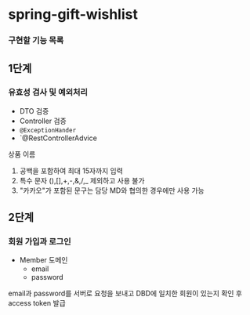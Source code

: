 # spring-gift-wishlist

### 구현할 기능 목록

## 1단계

### 유효성 검사 및 예외처리
- DTO 검증
- Controller 검증
- `@ExceptionHander`
- `@RestControllerAdvice

상품 이름
   1. 공백을 포함하여 최대 15자까지 입력
   2. 특수 문자 (),[],+,-,&,/,_ 제외하고 사용 불가
   3. "카카오"가 포함된 문구는 담당 MD와 협의한 경우에만 사용 가능

## 2단계

### 회원 가입과 로그인

- Member 도메인
  - email
  - password

  
email과 password를 서버로 요청을 보내고 DBD에 일치한 회원이 있는지 확인 후 access token 발급
